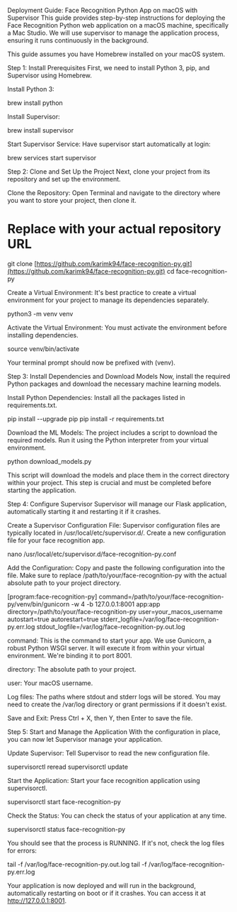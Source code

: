 Deployment Guide: Face Recognition Python App on macOS with Supervisor
This guide provides step-by-step instructions for deploying the Face Recognition Python web application on a macOS machine, specifically a Mac Studio. We will use supervisor to manage the application process, ensuring it runs continuously in the background.

This guide assumes you have Homebrew installed on your macOS system.

Step 1: Install Prerequisites
First, we need to install Python 3, pip, and Supervisor using Homebrew.

Install Python 3:

brew install python

Install Supervisor:

brew install supervisor

Start Supervisor Service:
Have supervisor start automatically at login:

brew services start supervisor

Step 2: Clone and Set Up the Project
Next, clone your project from its repository and set up the environment.

Clone the Repository:
Open Terminal and navigate to the directory where you want to store your project, then clone it.

# Replace with your actual repository URL
git clone [https://github.com/karimk94/face-recognition-py.git](https://github.com/karimk94/face-recognition-py.git)
cd face-recognition-py

Create a Virtual Environment:
It's best practice to create a virtual environment for your project to manage its dependencies separately.

python3 -m venv venv

Activate the Virtual Environment:
You must activate the environment before installing dependencies.

source venv/bin/activate

Your terminal prompt should now be prefixed with (venv).

Step 3: Install Dependencies and Download Models
Now, install the required Python packages and download the necessary machine learning models.

Install Python Dependencies:
Install all the packages listed in requirements.txt.

pip install --upgrade pip
pip install -r requirements.txt

Download the ML Models:
The project includes a script to download the required models. Run it using the Python interpreter from your virtual environment.

python download_models.py

This script will download the models and place them in the correct directory within your project. This step is crucial and must be completed before starting the application.

Step 4: Configure Supervisor
Supervisor will manage our Flask application, automatically starting it and restarting it if it crashes.

Create a Supervisor Configuration File:
Supervisor configuration files are typically located in /usr/local/etc/supervisor.d/. Create a new configuration file for your face recognition app.

nano /usr/local/etc/supervisor.d/face-recognition-py.conf

Add the Configuration:
Copy and paste the following configuration into the file. Make sure to replace /path/to/your/face-recognition-py with the actual absolute path to your project directory.

[program:face-recognition-py]
command=/path/to/your/face-recognition-py/venv/bin/gunicorn -w 4 -b 127.0.0.1:8001 app:app
directory=/path/to/your/face-recognition-py
user=your_macos_username
autostart=true
autorestart=true
stderr_logfile=/var/log/face-recognition-py.err.log
stdout_logfile=/var/log/face-recognition-py.out.log

command: This is the command to start your app. We use Gunicorn, a robust Python WSGI server. It will execute it from within your virtual environment. We're binding it to port 8001.

directory: The absolute path to your project.

user: Your macOS username.

Log files: The paths where stdout and stderr logs will be stored. You may need to create the /var/log directory or grant permissions if it doesn't exist.

Save and Exit:
Press Ctrl + X, then Y, then Enter to save the file.

Step 5: Start and Manage the Application
With the configuration in place, you can now let Supervisor manage your application.

Update Supervisor:
Tell Supervisor to read the new configuration file.

supervisorctl reread
supervisorctl update

Start the Application:
Start your face recognition application using supervisorctl.

supervisorctl start face-recognition-py

Check the Status:
You can check the status of your application at any time.

supervisorctl status face-recognition-py

You should see that the process is RUNNING. If it's not, check the log files for errors:

tail -f /var/log/face-recognition-py.out.log
tail -f /var/log/face-recognition-py.err.log

Your application is now deployed and will run in the background, automatically restarting on boot or if it crashes. You can access it at http://127.0.0.1:8001.